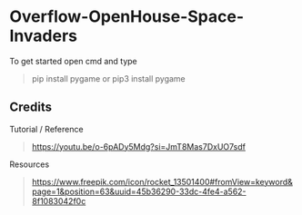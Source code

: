 # Overflow-OpenHouse-Space-Invaders
To get started open cmd and type
> pip install pygame or pip3 install pygame
## Credits
Tutorial / Reference
> https://youtu.be/o-6pADy5Mdg?si=JmT8Mas7DxUO7sdf

Resources
> https://www.freepik.com/icon/rocket_13501400#fromView=keyword&page=1&position=63&uuid=45b36290-33dc-4fe4-a562-8f1083042f0c
